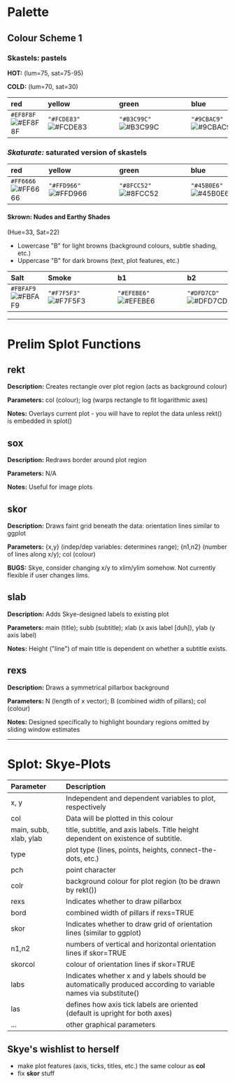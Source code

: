 # Palette

## Colour Scheme 1 

### Skastels: pastels

**HOT:**  (lum=75, sat=75-95)

**COLD:** (lum=70, sat=30)

| red         | yellow      | green       | blue        | purple      |
|:------------|:------------|:------------|:------------|:------------|
| `#EF8F8F`![#EF8F8F](https://placehold.co/15x15/EF8F8F/EF8F8F.png) | `"#FCDE83"`![#FCDE83](https://placehold.co/15x15/FCDE83/FCDE83.png) | `"#B3C99C"`![#B3C99C](https://placehold.co/15x15/B3C99C/B3C99C.png) | `"#9CBAC9"`![#9CBAC9](https://placehold.co/15x15/9CBAC9/9CBAC9.png) | `"#B29CC9"`![#B29CC9](https://placehold.co/15x15/B29CC9/B29CC9.png) |

### *Skaturate:* saturated version of skastels

| red         | yellow      | green       | blue        | purple      |
|:------------|:------------|:------------|:------------|:------------|
| `#FF6666`![#FF6666](https://placehold.co/15x15/FF6666/FF6666.png) | `"#FFD966"`![#FFD966](https://placehold.co/15x15/FFD966/FFD966.png) | `"#8FCC52"`![#8FCC52](https://placehold.co/15x15/8FCC52/8FCC52.png) | `"#45B0E6"`![#45B0E6](https://placehold.co/15x15/45B0E6/45B0E6.png) | `"#A15CE6"`![#A15CE6](https://placehold.co/15x15/A15CE6/A15CE6.png) |

#### Skrown: Nudes and Earthy Shades

(Hue=33, Sat=22)

* Lowercase "B" for light browns (background colours, subtle shading, etc.)
* Uppercase "B" for dark browns (text, plot features, etc.)

| Salt        | Smoke       | b1          | b2          | B1          | B2          |
|:------------|:------------|:------------|:------------|:------------|:------------|
| `#FBFAF9`![#FBFAF9](https://placehold.co/15x15/FBFAF9/FBFAF9.png) | `"#F7F5F3"`![#F7F5F3](https://placehold.co/15x15/F7F5F3/F7F5F3.png) | `"#EFEBE6"`![#EFEBE6](https://placehold.co/15x15/EFEBE6/EFEBE6.png) | `"#DFD7CD"`![#DFD7CD](https://placehold.co/15x15/DFD7CD/DFD7CD.png) | `"#897358"`![#897358](https://placehold.co/15x15/897358/897358.png) | `"#574938"`![#574938](https://placehold.co/15x15/574938/574938.png) |

---


# Prelim Splot Functions

## rekt
**Description:** Creates rectangle over plot region (acts as background colour)

**Parameters:** col (colour); log (warps rectangle to fit logarithmic axes)

**Notes:** Overlays current plot - you will have to replot the data unless rekt() is embedded in splot()


## sox
**Description:** Redraws border around plot region

**Parameters:** N/A

**Notes:** Useful for image plots


## skor
**Description:** Draws faint grid beneath the data: orientation lines similar to ggplot

**Parameters:** {x,y} (indep/dep variables: determines range); {n1,n2} (number of lines along x/y); col (colour)

**BUGS:** Skye, consider changing x/y to xlim/ylim somehow. Not currently flexible if user changes lims. 


## slab
**Description:** Adds Skye-designed labels to existing plot

**Parameters:** main (title); subb (subtitle); xlab (x axis label [duh]), ylab (y axis label)

**Notes:** Height ("line") of main title is dependent on whether a subtitle exists.


## rexs
**Description:** Draws a symmetrical pillarbox background

**Parameters:** N (length of x vector); B (combined width of pillars); col (colour)

**Notes:** Designed specifically to highlight boundary regions omitted by sliding window estimates

---



# Splot: Skye-Plots

| Parameter | Description                                                                                                     |
|:----------|:----------------------------------------------------------------------------------------------------------------|
| x, y      | Independent and dependent variables to plot, respectively                                                       |
| col       | Data will be plotted in this colour                                                                             |
| main, subb, xlab, ylab | title, subtitle, and axis labels. Title height dependent on existence of subtitle.                 |
| type      | plot type (lines, points, heights, connect-the-dots, etc.)                                                      |
| pch       | point character                                                                                                 |
| colr      | background colour for plot region (to be drawn by rekt())                                                       |
| rexs      | Indicates whether to draw pillarbox                                                                             |
| bord      | combined width of pillars if rexs=TRUE                                                                          |
| skor      | Indicates whether to draw grid of orientation lines (similar to ggplot)                                         |
| n1,n2     | numbers of vertical and horizontal orientation lines if skor=TRUE                                               |
| skorcol   | colour of orientation lines if skor=TRUE                                                                        |
| labs      | Indicates whether x and y labels should be automatically produced according to variable names via substitute()  |
| las       | defines how axis tick labels are oriented (default is upright for both axes)                                    |
| ...       | other graphical parameters                                                                                      |

## Skye's wishlist to herself

* make plot features (axis, ticks, titles, etc.) the same colour as **col**
* fix **skor** stuff